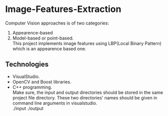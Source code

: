 # Image-Features-Extraction
Computer Vision approaches is of two categories:<br />
1. Appearence-based<br />
2. Model-based or point-based.<br />
This project implements image features using LBP(Local Binary Pattern) which is an appearence based one.
## Technologies
* VisualStudio.
* OpenCV and Boost libraries.
* C++ programming.<br />
Make sure, the input and output directories should be stored in the same project file directory. These two directories' names should be given in command line arguments in visualstudio. <br />
./input ./output
